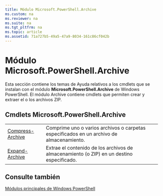 ```yaml
---
title: Módulo Microsoft.PowerShell.Archive
ms.custom: na
ms.reviewer: na
ms.suite: na
ms.tgt_pltfrm: na
ms.topic: article
ms.assetid: 71a727b5-49a5-47a9-8034-161c86cf042b
---
```

# Módulo Microsoft.PowerShell.Archive
Esta sección contiene los temas de Ayuda relativos a los cmdlets que se instalan con el módulo **Microsoft.PowerShell.Archive** de Windows PowerShell. El módulo Archive contiene cmdlets que permiten crear y extraer el o los archivos ZIP.

## Cmdlets Microsoft.PowerShell.Archive

|||
|-|-|
|[Compress-Archive](http://technet.microsoft.com/library/dn841358.aspx)|Comprime uno o varios archivos o carpetas especificados en un archivo de almacenamiento.|
|[Expand-Archive](http://technet.microsoft.com/library/dn841359.aspx)|Extrae el contenido de los archivos de almacenamiento (o ZIP) en un destino especificado.|

## Consulte también
[Módulos principales de Windows PowerShell](http://technet.microsoft.com/library/hh847741.aspx)



<!--HONumber=May16_HO2-->


